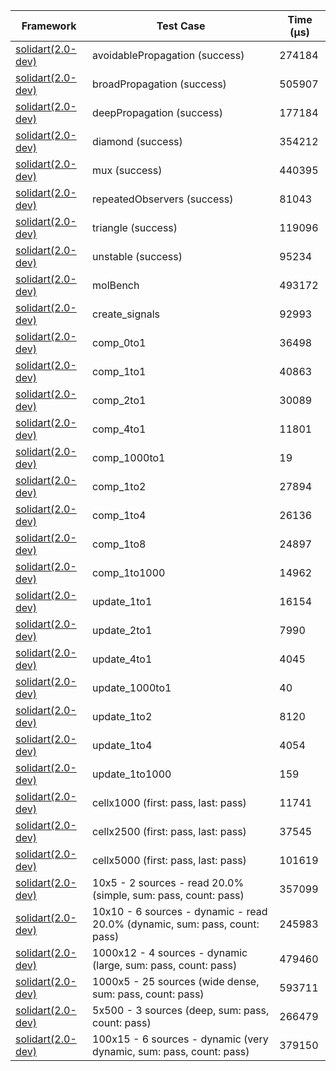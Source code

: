 | Framework | Test Case | Time (μs) |
| --- | --- | --- |
| [solidart(2.0-dev)](https://github.com/nank1ro/solidart/tree/dev) | avoidablePropagation (success) | 274184 |
| [solidart(2.0-dev)](https://github.com/nank1ro/solidart/tree/dev) | broadPropagation (success) | 505907 |
| [solidart(2.0-dev)](https://github.com/nank1ro/solidart/tree/dev) | deepPropagation (success) | 177184 |
| [solidart(2.0-dev)](https://github.com/nank1ro/solidart/tree/dev) | diamond (success) | 354212 |
| [solidart(2.0-dev)](https://github.com/nank1ro/solidart/tree/dev) | mux (success) | 440395 |
| [solidart(2.0-dev)](https://github.com/nank1ro/solidart/tree/dev) | repeatedObservers (success) | 81043 |
| [solidart(2.0-dev)](https://github.com/nank1ro/solidart/tree/dev) | triangle (success) | 119096 |
| [solidart(2.0-dev)](https://github.com/nank1ro/solidart/tree/dev) | unstable (success) | 95234 |
| [solidart(2.0-dev)](https://github.com/nank1ro/solidart/tree/dev) | molBench | 493172 |
| [solidart(2.0-dev)](https://github.com/nank1ro/solidart/tree/dev) | create_signals | 92993 |
| [solidart(2.0-dev)](https://github.com/nank1ro/solidart/tree/dev) | comp_0to1 | 36498 |
| [solidart(2.0-dev)](https://github.com/nank1ro/solidart/tree/dev) | comp_1to1 | 40863 |
| [solidart(2.0-dev)](https://github.com/nank1ro/solidart/tree/dev) | comp_2to1 | 30089 |
| [solidart(2.0-dev)](https://github.com/nank1ro/solidart/tree/dev) | comp_4to1 | 11801 |
| [solidart(2.0-dev)](https://github.com/nank1ro/solidart/tree/dev) | comp_1000to1 | 19 |
| [solidart(2.0-dev)](https://github.com/nank1ro/solidart/tree/dev) | comp_1to2 | 27894 |
| [solidart(2.0-dev)](https://github.com/nank1ro/solidart/tree/dev) | comp_1to4 | 26136 |
| [solidart(2.0-dev)](https://github.com/nank1ro/solidart/tree/dev) | comp_1to8 | 24897 |
| [solidart(2.0-dev)](https://github.com/nank1ro/solidart/tree/dev) | comp_1to1000 | 14962 |
| [solidart(2.0-dev)](https://github.com/nank1ro/solidart/tree/dev) | update_1to1 | 16154 |
| [solidart(2.0-dev)](https://github.com/nank1ro/solidart/tree/dev) | update_2to1 | 7990 |
| [solidart(2.0-dev)](https://github.com/nank1ro/solidart/tree/dev) | update_4to1 | 4045 |
| [solidart(2.0-dev)](https://github.com/nank1ro/solidart/tree/dev) | update_1000to1 | 40 |
| [solidart(2.0-dev)](https://github.com/nank1ro/solidart/tree/dev) | update_1to2 | 8120 |
| [solidart(2.0-dev)](https://github.com/nank1ro/solidart/tree/dev) | update_1to4 | 4054 |
| [solidart(2.0-dev)](https://github.com/nank1ro/solidart/tree/dev) | update_1to1000 | 159 |
| [solidart(2.0-dev)](https://github.com/nank1ro/solidart/tree/dev) | cellx1000 (first: pass, last: pass) | 11741 |
| [solidart(2.0-dev)](https://github.com/nank1ro/solidart/tree/dev) | cellx2500 (first: pass, last: pass) | 37545 |
| [solidart(2.0-dev)](https://github.com/nank1ro/solidart/tree/dev) | cellx5000 (first: pass, last: pass) | 101619 |
| [solidart(2.0-dev)](https://github.com/nank1ro/solidart/tree/dev) | 10x5 - 2 sources - read 20.0% (simple, sum: pass, count: pass) | 357099 |
| [solidart(2.0-dev)](https://github.com/nank1ro/solidart/tree/dev) | 10x10 - 6 sources - dynamic - read 20.0% (dynamic, sum: pass, count: pass) | 245983 |
| [solidart(2.0-dev)](https://github.com/nank1ro/solidart/tree/dev) | 1000x12 - 4 sources - dynamic (large, sum: pass, count: pass) | 479460 |
| [solidart(2.0-dev)](https://github.com/nank1ro/solidart/tree/dev) | 1000x5 - 25 sources (wide dense, sum: pass, count: pass) | 593711 |
| [solidart(2.0-dev)](https://github.com/nank1ro/solidart/tree/dev) | 5x500 - 3 sources (deep, sum: pass, count: pass) | 266479 |
| [solidart(2.0-dev)](https://github.com/nank1ro/solidart/tree/dev) | 100x15 - 6 sources - dynamic (very dynamic, sum: pass, count: pass) | 379150 |
